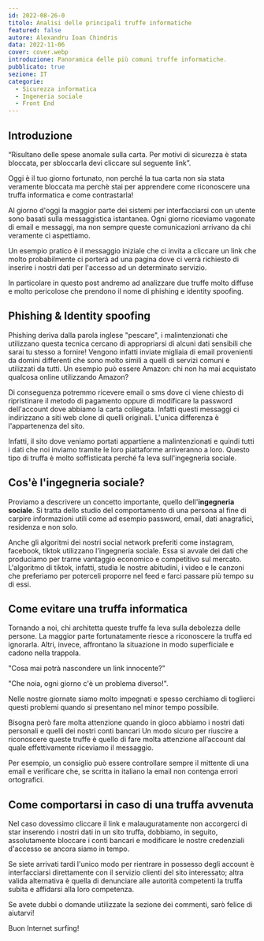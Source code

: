 ```yaml
---
id: 2022-08-26-0
titolo: Analisi delle principali truffe informatiche
featured: false
autore: Alexandru Ioan Chindris
data: 2022-11-06
cover: cover.webp
introduzione: Panoramica delle più comuni truffe informatiche.
pubblicato: true
sezione: IT
categorie:
  - Sicurezza informatica
  - Ingeneria sociale
  - Front End
---
```



## Introduzione

“Risultano delle spese anomale sulla  carta. Per motivi di sicurezza è stata bloccata, per sbloccarla devi cliccare sul seguente link”.

Oggi è il tuo giorno fortunato, non perché la tua carta non sia stata veramente bloccata ma perchè stai per apprendere come riconoscere una truffa informatica e come contrastarla!

 

Al giorno d'oggi la maggior parte dei sistemi per interfacciarsi con un utente sono basati sulla messaggistica istantanea. Ogni giorno riceviamo  vagonate di email e messaggi, ma non sempre queste comunicazioni arrivano da chi veramente ci aspettiamo.

Un esempio pratico è il messaggio iniziale che ci invita a cliccare un link che molto probabilmente ci porterà ad una pagina dove ci verrà richiesto di inserire i nostri dati per l'accesso ad un determinato servizio.  

In particolare in questo post andremo ad analizzare due truffe molto diffuse e molto pericolose che prendono il nome di phishing e identity spoofing.

 

## Phishing & Identity spoofing

Phishing deriva dalla parola inglese "pescare", i malintenzionati che utilizzano questa tecnica cercano di appropriarsi di alcuni dati sensibili che sarai tu stesso a fornire! Vengono infatti inviate migliaia di email provenienti da domini differenti che sono molto simili a quelli di servizi  comuni e utilizzati da tutti. Un esempio può essere Amazon: chi non ha mai acquistato qualcosa online utilizzando Amazon? 

Di conseguenza potremmo ricevere email o sms dove ci viene chiesto di ripristinare il metodo di pagamento oppure di modificare la password dell'account dove abbiamo la carta collegata. Infatti questi messaggi ci indirizzano a siti web clone di quelli originali. L'unica differenza è l'appartenenza del sito. 

Infatti, il sito dove veniamo portati appartiene a malintenzionati e quindi tutti i dati che noi inviamo tramite le loro piattaforme arriveranno a loro. Questo tipo di truffa è molto soffisticata perché fa leva sull'ingegneria sociale.

 

## Cos'è l'ingegneria sociale?

Proviamo a descrivere un concetto importante, quello dell'**ingegneria sociale**. Si tratta dello studio del comportamento di una persona al fine di carpire informazioni utili come ad esempio password, email, dati anagrafici, residenza e non solo. 

Anche gli algoritmi dei nostri social network preferiti come instagram, facebook, tiktok utilizzano l'ingegneria sociale. Essa  si avvale dei dati che produciamo per trarne vantaggio economico e competitivo sul mercato. L'algoritmo di tiktok, infatti, studia le nostre abitudini, i video e le canzoni che preferiamo per poterceli proporre nel feed e farci passare più tempo su di essi.

 

 

## Come evitare una truffa informatica

Tornando a noi, chi architetta queste truffe fa leva sulla debolezza delle persone. La maggior parte fortunatamente riesce a riconoscere la truffa ed ignorarla. Altri, invece, affrontano la situazione in modo superficiale e cadono nella trappola.

 

"Cosa mai potrà nascondere un link innocente?"

"Che noia, ogni giorno c'è un problema diverso!".

 

Nelle nostre giornate siamo molto impegnati e spesso cerchiamo di toglierci questi problemi  quando si presentano nel minor tempo possibile.

Bisogna però fare molta attenzione quando in gioco abbiamo i nostri dati personali e quelli dei nostri conti bancari Un modo sicuro per riuscire a riconoscere queste truffe è quello di fare molta attenzione all’account dal  quale effettivamente riceviamo il messaggio.

Per esempio, un consiglio può essere controllare sempre il mittente di una email e verificare che, se scritta in italiano la email non contenga errori ortografici.

 

 

## Come comportarsi in caso di una truffa avvenuta

Nel caso dovessimo cliccare il link e malauguratamente non accorgerci di star inserendo i nostri dati in un sito truffa, dobbiamo, in seguito, assolutamente bloccare i conti bancari e modificare le nostre credenziali d'accesso se ancora siamo in tempo.

Se siete arrivati tardi l'unico modo per rientrare in possesso degli account è interfacciarsi direttamente con il servizio clienti del  sito interessato; altra valida alternativa è quella di denunciare alle autorità competenti la truffa subita e affidarsi alla loro competenza.

 

Se avete dubbi o domande utilizzate la sezione dei commenti, sarò felice di aiutarvi!

Buon Internet surfing!
